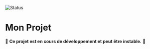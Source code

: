 ![Status](https://img.shields.io/badge/status-in%20development-yellow)

# Mon Projet

🚧 **Ce projet est en cours de développement et peut être instable.** 🚧